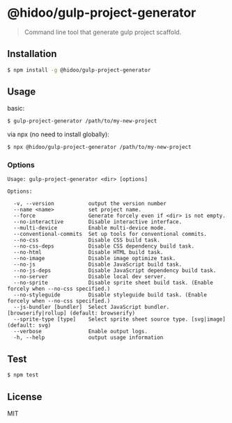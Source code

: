 # @hidoo/gulp-project-generator

> Command line tool that generate gulp project scaffold.

## Installation

```sh
$ npm install -g @hidoo/gulp-project-generator
```

## Usage

basic:

```sh
$ gulp-project-generator /path/to/my-new-project
```

via npx (no need to install globally):

```sh
$ npx @hidoo/gulp-project-generator /path/to/my-new-project
```

### Options

```
Usage: gulp-project-generator <dir> [options]

Options:

  -v, --version           output the version number
  --name <name>           set project name.
  --force                 Generate forcely even if <dir> is not empty.
  --no-interactive        Disable interactive interface.
  --multi-device          Enable multi-device mode.
  --conventional-commits  Set up tools for conventional commits.
  --no-css                Disable CSS build task.
  --no-css-deps           Disable CSS dependency build task.
  --no-html               Disable HTML build task.
  --no-image              Disable image optimize task.
  --no-js                 Disable JavaScript build task.
  --no-js-deps            Disable JavaScript dependency build task.
  --no-server             Disable local dev server.
  --no-sprite             Disable sprite sheet build task. (Enable forcely when --no-css specified.)
  --no-styleguide         Disable styleguide build task. (Enable forcely when --no-css specified.)
  --js-bundler [bundler]  Select JavaScript bundler. [browserify|rollup] (default: browserify)
  --sprite-type [type]    Select sprite sheet source type. [svg|image] (default: svg)
  --verbose               Enable output logs.
  -h, --help              output usage information
```

## Test

```sh
$ npm test
```

## License

MIT
